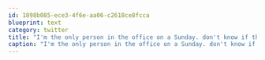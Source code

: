```yaml
---
id: 1898b085-ece3-4f6e-aa06-c2618ce8fcca
blueprint: text
category: twitter
title: "I'm the only person in the office on a Sunday. don't know if that's a good thing or a bad thing."
caption: "I'm the only person in the office on a Sunday. don't know if that's a good thing or a bad thing."
---
```

